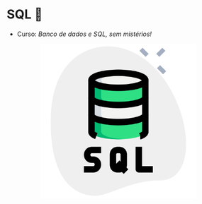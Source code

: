 # SQL :medal_sports:

- Curso: *Banco de dados e SQL, sem mistérios!*


<p align = "center">
  <img src="git.icons/servidor-sql.png" width="350" title="SQL">
</p>